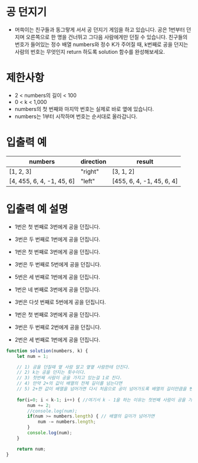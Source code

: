 # 공 던지기
- 머쓱이는 친구들과 동그랗게 서서 공 던지기 게임을 하고 있습니다. 공은 1번부터 던지며 오른쪽으로 한 명을 건너뛰고 그다음 사람에게만 던질 수 있습니다. 친구들의 번호가 들어있는 정수 배열 numbers와 정수 K가 주어질 때, k번째로 공을 던지는 사람의 번호는 무엇인지 return 하도록 solution 함수를 완성해보세요.

# 제한사항
- 2 < numbers의 길이 < 100
- 0 < k < 1,000
- numbers의 첫 번째와 마지막 번호는 실제로 바로 옆에 있습니다.
- numbers는 1부터 시작하며 번호는 순서대로 올라갑니다.

# 입출력 예
| numbers | direction | result |
| ------- | --------- | ------ |
| [1, 2, 3]| "right" | [3, 1, 2] |
| [4, 455, 6, 4, -1, 45, 6] | "left" | [455, 6, 4, -1, 45, 6, 4] |

# 입출력 예 설명
- 1번은 첫 번째로 3번에게 공을 던집니다.
- 3번은 두 번째로 1번에게 공을 던집니다.

- 1번은 첫 번째로 3번에게 공을 던집니다.
- 3번은 두 번째로 5번에게 공을 던집니다.
- 5번은 세 번째로 1번에게 공을 던집니다.
- 1번은 네 번째로 3번에게 공을 던집니다.
- 3번은 다섯 번째로 5번에게 공을 던집니다.

- 1번은 첫 번째로 3번에게 공을 던집니다.
- 3번은 두 번째로 2번에게 공을 던집니다.
- 2번은 세 번째로 1번에게 공을 던집니다.


```javascript
function solution(numbers, k) {
    let num = 1;

    // 1) 공을 던질때 옆 사람 말고 옆옆 사람한테 던진다. 
    // 2) k는 공을 던지는 횟수이다.
    // 3) 첫번째 사람이 공을 가지고 있는걸 1로 친다.
    // 4) 만약 2+의 값이 배열의 전체 길이를 넘는다면
    // 5) 2+한 값이 배열을 넘어가면 다시 처음으로 공이 넘어가도록 배열의 길이만큼을 뺀다.
    
    for(i=0; i < k-1; i++) { //여기서 k - 1을 하는 이유는 첫번째 사람이 공을 가지고 있는걸 1로 치기 때문이다.
        num += 2;
        //console.log(num);
        if(num >= numbers.length) { // 배열의 길이가 넘어가면
            num -= numbers.length;
        }
        console.log(num);
    }

    return num;
}
```
